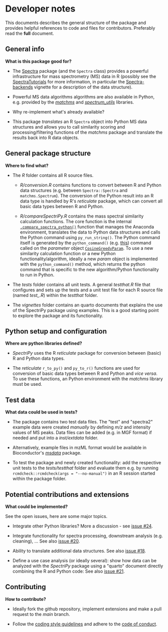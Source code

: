 # Developer notes

This documents describes the general structure of the package and provides
helpful references to code and files for contributors. Preferably read the
**full** document.


## General info

**What is this package good for?**

- The [Spectra](https://github.com/rformassspectrometry/Spectra) package (and
  the `Spectra` class) provides a powerful infrastructure for mass spectrometry
  (MS) data in R (possibly see the
  [SpectraTutorials](https://jorainer.github.io/SpectraTutorials/) for more
  information, in particular the
  [Spectra-backends](https://jorainer.github.io/SpectraTutorials/articles/Spectra-backends.html)
  vignette for a description of the data structure).

- Powerful MS data algorithms algorithms are also available in Python,
  e.g. provided by the [*matchms*](https://github.com/matchms) and
  [*spectrum_utils*](https://github.com/bittremieux-lab/spectrum_utils) libraries.

- Why re-implement what's already available?

- This package *translates* an R `Spectra` object into Python MS
  data structures and allows you to call similarity scoring and processing/filtering
  functions of the *matchms* package and translate the results back into R data
  objects.


## General package structure

**Where to find what?**

- The *R* folder contains all R source files.

	- *R/conversion.R* contains functions to convert between R and Python data
	  structures (e.g. between `Spectra::Spectra` and `matchms.Spectrum`). The
	  conversion of the Python result into an R data type is handled by R's
	  *reticulate* package, which can convert all basic data types between R and
	  Python.

	- *R/compareSpectriPy.R* contains the mass spectral similarity calculation
	  functions. The core function is the internal
	  [`.compare_spectra_python()`](https://github.com/rformassspectrometry/SpectriPy/blob/main/R/compareSpectriPy.R#L304-L333)
	  function that manages the Anaconda environment, translates the data to
	  Python data structures and calls the Python command using
	  `py_run_string()`. The Python command itself is generated by the
	  `python_command()`
	  (e.g. [this](https://github.com/rformassspectrometry/SpectriPy/blob/main/R/compareSpectriPy.R#L255-L266))
	  command called on the *parameter* object
	  [`CosineGreedyParam`](https://github.com/rformassspectrometry/SpectriPy/blob/main/R/compareSpectriPy.R#L132-L153). To
	  use a new similarity calculation function or a new Python
	  functionality/algorithm, ideally a new *param* object is implemented with
	  the `python_command()` method, which returns the python command that is
	  specific to the new algorithm/Python functionality to run in Python.

- The *tests* folder contains all unit tests. A general *testthat.R* file that
  configures and sets up the tests and a unit test file for each R source file
  (named *test_<R-source-file>.R*) within the *testthat* folder.

- The *vignettes* folder contains an quarto documents that explains the use
  of the SpectriPy package using examples. This is a good starting point to
  explore the package and its functionality.


## Python setup and configuration

**Where are python libraries defined?**

- *SpectriPy* uses the R *reticulate* package for conversion between (basic) R
  and Python data types.

- The *reticulate* `r_to_py()` and `py_to_r()` functions are used for conversion
  of basic data types between R and Python and *vice versa*. To use these
  functions, an Python environment with the *matchms* library must be used.


## Test data

**What data could be used in tests?**

- The package contains two test data files. The "test" and "spectra2" example
  data were created *manually* by defining *m/z* and intensity values of MS
  peaks. Data files can be added (e.g. in MGF format) if needed and put into a
  *inst/extdata* folder.

- Alternatively, example files in mzML format would be available in
  Bioconductor's [*msdata*](https://bioconductor.org/packages/msdata)
  package.

- To test the package and newly created functionality: add the respective unit
  tests to the *tests/testthat* folder and evaluate them e.g. by running
  `rcmdcheck::rcmdcheck(args = "--no-manual")` in an R session started within
  the package folder.


## Potential contributions and extensions

**What could be implemented?**

See the open issues, here are some major topics.

- Integrate other Python libraries? More a discussion - see [issue
  #24](https://github.com/rformassspectrometry/SpectriPy/issues/24).

- Integrate functionality for spectra processing, downstream analysis
  (e.g. cleaning), ... See also [issue 
  #20](https://github.com/rformassspectrometry/SpectriPy/issues/20).

- Ability to translate additional data structures. See also [issue
  #18](https://github.com/rformassspectrometry/SpectriPy/issues/18).

- Define a use case analysis (or ideally several): show how data can be analyzed
  with the *SpectriPy* package using a "quarto" document directly combining the 
  R and Python code: See also [issue
  #21](https://github.com/rformassspectrometry/SpectriPy/issues/21).


## Contributing

**How to contribute?**

- Ideally fork the github repository, implement extensions and make a pull
  request to the *main* branch.

- Follow the [coding style
  guidelines](https://rformassspectrometry.github.io/RforMassSpectrometry/articles/RforMassSpectrometry.html#coding-style)
  and adhere to the [code of
  conduct](https://rformassspectrometry.github.io/RforMassSpectrometry/articles/RforMassSpectrometry.html#code-of-conduct).
